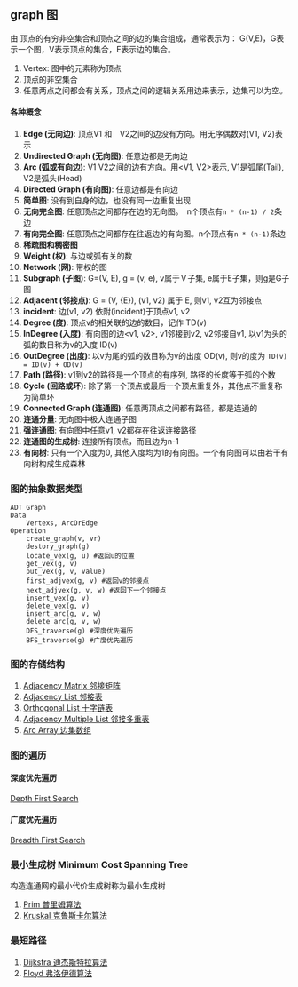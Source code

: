 ## graph 图
由 顶点的有穷非空集合和顶点之间的边的集合组成，通常表示为： G(V,E)，G表示一个图，V表示顶点的集合，E表示边的集合。

1. Vertex: 图中的元素称为顶点
1. 顶点的非空集合
1. 任意两点之间都会有关系，顶点之间的逻辑关系用边来表示，边集可以为空。

#### 各种概念
1. **Edge (无向边)**: 顶点V1 和　V2之间的边没有方向。用无序偶数对(V1, V2)表示
1. **Undirected Graph (无向图)**: 任意边都是无向边
1. **Arc (弧或有向边)**: V1 V2之间的边有方向。用<V1, V2>表示, V1是弧尾(Tail), V2是弧头(Head)
1. **Directed Graph (有向图)**: 任意边都是有向边
1. **简单图**: 没有到自身的边，也没有同一边重复出现
1. **无向完全图**: 任意顶点之间都存在边的无向图。　n个顶点有`n * (n-1) / 2`条边
1. **有向完全图**: 任意顶点之间都存在往返边的有向图。n个顶点有`n * (n-1)`条边
1. **稀疏图和稠密图**
1. **Weight (权)**: 与边或弧有关的数
1. **Network (网)**: 带权的图
1. **Subgraph (子图)**: G=(V, E), g = (v, e), v属于Ｖ子集, e属于E子集，则g是G子图
1. **Adjacent (邻接点)**: G = (V, {E}), (v1, v2) 属于 E, 则v1, v2互为邻接点
1. **incident**: 边(v1, v2) 依附(incident)于顶点v1, v2
1. **Degree (度)**: 顶点v的相关联的边的数目，记作 TD(v)
1. **InDegree (入度)**: 有向图的边<v1, v2>, v1邻接到v2, v2邻接自v1, 以v1为头的弧的数目称为v的入度 ID(v)
1. **OutDegree (出度)**: 以v为尾的弧的数目称为v的出度 OD(v), 则v的度为 `TD(v) = ID(v) + OD(v)`
1. **Path (路径)**: v1到v2的路径是一个顶点的有序列, 路径的长度等于弧的个数
1. **Cycle (回路或环)**: 除了第一个顶点或最后一个顶点重复外，其他点不重复称为简单环
1. **Connected Graph (连通图)**: 任意两顶点之间都有路径，都是连通的
1. **连通分量**: 无向图中极大连通子图
1. **强连通图**: 有向图中任意v1, v2都存在往返连接路径
1. **连通图的生成树**: 连接所有顶点，而且边为n-1
1. **有向树**: 只有一个入度为0, 其他入度均为1的有向图。一个有向图可以由若干有向树构成生成森林

### 图的抽象数据类型
```
ADT Graph
Data
    Vertexs, ArcOrEdge
Operation
    create_graph(v, vr)
    destory_graph(g)
    locate_vex(g, u) #返回u的位置
    get_vex(g, v)
    put_vex(g, v, value)
    first_adjvex(g, v) #返回v的邻接点
    next_adjvex(g, v, w) #返回下一个邻接点
    insert_vex(g, v)
    delete_vex(g, v)
    insert_arc(g, v, w)
    delete_arc(g, v, w)
    DFS_traverse(g) #深度优先遍历
    BFS_traverse(g) #广度优先遍历
```

### 图的存储结构
1. [Adjacency Matrix 邻接矩阵](https://github.com/sunhuachuang/algorithm-data-structure/blob/master/data-structure/graph/adjacency_matrix.py)
1. [Adjacency List 邻接表](https://github.com/sunhuachuang/algorithm-data-structure/blob/master/data-structure/graph/adjacency_list.py)
1. [Orthogonal List 十字链表](https://github.com/sunhuachuang/algorithm-data-structure/blob/master/data-structure/graph/orthogonal_list.py)
1. [Adjacency Multiple List 邻接多重表](https://github.com/sunhuachuang/algorithm-data-structure/blob/master/data-structure/graph/adjacency_multiple_list.py)
1. [Arc Array 边集数组](https://github.com/sunhuachuang/algorithm-data-structure/blob/master/data-structure/graph/arc_array.py)

### 图的遍历
#### 深度优先遍历
[Depth First Search](https://github.com/sunhuachuang/algorithm-data-structure/blob/master/data-structure/graph/depth_first_search.py)
#### 广度优先遍历
[Breadth First Search](https://github.com/sunhuachuang/algorithm-data-structure/blob/master/data-structure/graph/breadth_first_search.py)

### 最小生成树 Minimum Cost Spanning Tree
构造连通网的最小代价生成树称为最小生成树

1. [Prim 普里姆算法](https://github.com/sunhuachuang/algorithm-data-structure/blob/master/data-structure/graph/prim.py)
2. [Kruskal 克鲁斯卡尔算法](https://github.com/sunhuachuang/algorithm-data-structure/blob/master/data-structure/graph/kruskal.py)

### 最短路径
1. [Dijkstra 迪杰斯特拉算法](https://github.com/sunhuachuang/algorithm-data-structure/blob/master/data-structure/graph/dijkstra.py)
2. [Floyd 弗洛伊德算法](https://github.com/sunhuachuang/algorithm-data-structure/blob/master/data-structure/graph/floyd.py)
